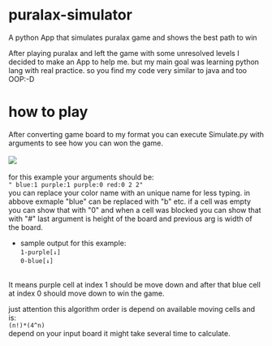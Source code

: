# puralax-simulator
A python App that simulates puralax game and shows the best path to win

After playing puralax and left the game with some unresolved levels I decided to make an App to help me.
but my main goal was learning python lang with real practice. so you find my code very similar to java and too OOP:-D
	
# how to play
 After converting game board to my format you can execute Simulate.py with arguments to see how you can won the game.
 <br><br><img src="http://uupload.ir/files/kt82_capturezzz.png" align="center"/><br><br>
 for this example your arguments should be: 
 	<br>	`" blue:1 purple:1 purple:0 red:0 2 2"`<br>
 you can replace your color name with an unique name for less typing. in abbove exmaple "blue" can be replaced with "b" etc.
 if a cell was empty you can show that with "0" and when a cell was blocked you can show that with "#"
 last argument is height of the board and previous arg is width of the board.
 
 - sample output for this example:<br>
    `1-purple[↓]`<br>
    `0-blue[↓]`
<br>
It means purple cell at index 1 should be move down and after that blue cell at index 0 should move down to win the game.

just attention this algorithm order is depend on available moving cells and is:<br> 	`(n!)*(4^n)`<br>
depend on your input board it might take several time to calculate.
 	 
	


		
